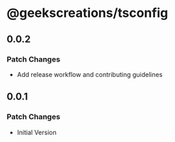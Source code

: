 # @geekscreations/tsconfig

## 0.0.2

### Patch Changes

- Add release workflow and contributing guidelines

## 0.0.1

### Patch Changes

- Initial Version
